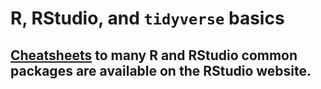 # R, RStudio, and `tidyverse` basics

## [Cheatsheets](https://www.rstudio.com/resources/cheatsheets/) to many R and RStudio common packages are available on the RStudio website.